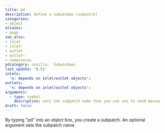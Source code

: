 ```yaml
---
title: pd
description: define a subwindow (subpatch)
categories:
- object
aliases:
- page
see_also: 
- inlet
- inlet~
- outlet
- outlet~
- namecanvas
pdcategory: vanilla,  Subwindows
last_update: '0.52'
inlets:
  'n: depends on inlet/outlet objects':
outlets:
  'n: depends on inlet/outlet objects':	
arguments:
  - type: symbol
    description: sets the subpatch name that you can use to send messages to (see 'dynamic patching' in 'pd-messages' file.)
draft: false
---
```

By typing "pd" into an object box, you create a subpatch. An optional argument sets the subpatch name.
